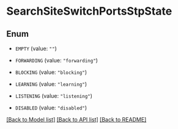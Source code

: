 # SearchSiteSwitchPortsStpState

## Enum


* `EMPTY` (value: `""`)

* `FORWARDING` (value: `"forwarding"`)

* `BLOCKING` (value: `"blocking"`)

* `LEARNING` (value: `"learning"`)

* `LISTENING` (value: `"listening"`)

* `DISABLED` (value: `"disabled"`)


[[Back to Model list]](../README.md#documentation-for-models) [[Back to API list]](../README.md#documentation-for-api-endpoints) [[Back to README]](../README.md)


